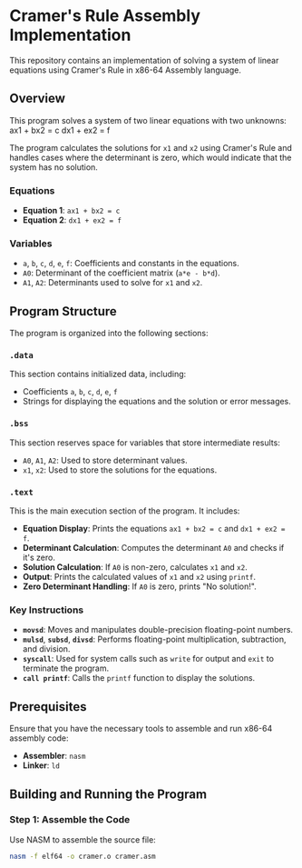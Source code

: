 # Cramer's Rule Assembly Implementation

This repository contains an implementation of solving a system of linear equations using Cramer's Rule in x86-64 Assembly language.

## Overview

This program solves a system of two linear equations with two unknowns:
ax1 + bx2 = c dx1 + ex2 = f

The program calculates the solutions for `x1` and `x2` using Cramer's Rule and handles cases where the determinant is zero, which would indicate that the system has no solution.

### Equations

- **Equation 1**: `ax1 + bx2 = c`
- **Equation 2**: `dx1 + ex2 = f`

### Variables

- `a`, `b`, `c`, `d`, `e`, `f`: Coefficients and constants in the equations.
- `A0`: Determinant of the coefficient matrix (`a*e - b*d`).
- `A1`, `A2`: Determinants used to solve for `x1` and `x2`.

## Program Structure

The program is organized into the following sections:

### `.data`

This section contains initialized data, including:

- Coefficients `a`, `b`, `c`, `d`, `e`, `f`
- Strings for displaying the equations and the solution or error messages.

### `.bss`

This section reserves space for variables that store intermediate results:

- `A0`, `A1`, `A2`: Used to store determinant values.
- `x1`, `x2`: Used to store the solutions for the equations.

### `.text`

This is the main execution section of the program. It includes:

- **Equation Display**: Prints the equations `ax1 + bx2 = c` and `dx1 + ex2 = f`.
- **Determinant Calculation**: Computes the determinant `A0` and checks if it's zero.
- **Solution Calculation**: If `A0` is non-zero, calculates `x1` and `x2`.
- **Output**: Prints the calculated values of `x1` and `x2` using `printf`.
- **Zero Determinant Handling**: If `A0` is zero, prints "No solution!".

### Key Instructions

- **`movsd`**: Moves and manipulates double-precision floating-point numbers.
- **`mulsd`**, **`subsd`**, **`divsd`**: Performs floating-point multiplication, subtraction, and division.
- **`syscall`**: Used for system calls such as `write` for output and `exit` to terminate the program.
- **`call printf`**: Calls the `printf` function to display the solutions.

## Prerequisites

Ensure that you have the necessary tools to assemble and run x86-64 assembly code:

- **Assembler**: `nasm`
- **Linker**: `ld`

## Building and Running the Program

### Step 1: Assemble the Code

Use NASM to assemble the source file:

```bash
nasm -f elf64 -o cramer.o cramer.asm



